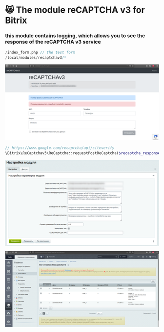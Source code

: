 # 😸 The module reCAPTCHA v3 for Bitrix
### this module contains logging, which allows you to see the response of the reCAPTCHA v3 service
```php
/index_form.php // the test form
/local/modules/recaptchav3/*
``` 

![the form](https://github.com/otolaa/bitrix_recaptchav3/blob/master/images/recaptchav3/re.png "the form")  

```php
// https://www.google.com/recaptcha/api/siteverify
\Bitrix\ReCaptchav3\ReCaptcha::requestPostReCaptcha($recaptcha_response = Null, $ID = Null, $SID = Null);
```

![reCAPTCHA v3 module](https://github.com/otolaa/bitrix_recaptchav3/blob/master/images/recaptchav3/re_2.png "reCAPTCHA v3 module")  

![reCAPTCHA v3 the log](https://github.com/otolaa/bitrix_recaptchav3/blob/master/images/recaptchav3/re_1.png "reCAPTCHA v3 the log")  